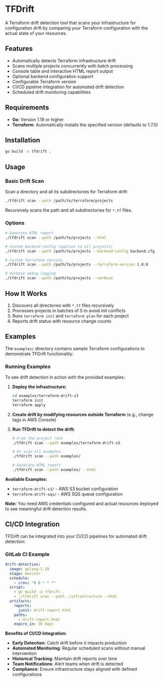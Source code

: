 # TFDrift

A Terraform drift detection tool that scans your infrastructure for configuration drift by comparing your Terraform configuration with the actual state of your resources.


## Features

- Automatically detects Terraform infrastructure drift
- Scans multiple projects concurrently with batch processing
- Console table and interactive HTML report output
- Optional backend configuration support
- Configurable Terraform version
- CI/CD pipeline integration for automated drift detection
- Scheduled drift monitoring capabilities

## Requirements

- **Go**: Version 1.19 or higher
- **Terraform**: Automatically installs the specified version (defaults to 1.7.0)

## Installation

```bash
go build -o tfdrift .
```

## Usage

### Basic Drift Scan

Scan a directory and all its subdirectories for Terraform drift:

```bash
./tfdrift scan --path /path/to/terraform/projects
```

Recursively scans the path and all subdirectories for `*.tf` files.

### Options

```bash
# Generate HTML report
./tfdrift scan --path /path/to/projects --html

# Custom backend config (applies to all projects)
./tfdrift scan --path /path/to/projects --backend-config backend.cfg

# Custom Terraform version
./tfdrift scan --path /path/to/projects --terraform-version 1.8.0

# Verbose debug logging
./tfdrift scan --path /path/to/projects --verbose
```

## How It Works

1. Discovers all directories with `*.tf` files recursively
2. Processes projects in batches of 5 to avoid init conflicts
3. Runs `terraform init` and `terraform plan` for each project
4. Reports drift status with resource change counts

## Examples

The `examples/` directory contains sample Terraform configurations to demonstrate TFDrift functionality:

### Running Examples

To see drift detection in action with the provided examples:

1. **Deploy the infrastructure:**
   ```bash
   cd examples/terraform-drift-s3
   terraform init
   terraform apply
   ```

2. **Create drift by modifying resources outside Terraform** (e.g., change tags in AWS Console)

3. **Run TFDrift to detect the drift:**
   ```bash
   # From the project root
   ./tfdrift scan --path examples/terraform-drift-s3
   
   # Or scan all examples
   ./tfdrift scan --path examples/
   
   # Generate HTML report
   ./tfdrift scan --path examples/ --html
   ```

**Available Examples:**
- `terraform-drift-s3/` - AWS S3 bucket configuration
- `terraform-drift-sqs/` - AWS SQS queue configuration

**Note:** You need AWS credentials configured and actual resources deployed to see meaningful drift detection results.

## CI/CD Integration

TFDrift can be integrated into your CI/CD pipelines for automated drift detection:

### GitLab CI Example

```yaml
drift-detection:
  image: golang:1.19
  stage: monitor
  schedule:
    - cron: "0 6 * * *"
  script:
    - go build -o tfdrift .
    - ./tfdrift scan --path ./infrastructure --html
  artifacts:
    reports:
      junit: drift-report.html
    paths:
      - drift-report.html
    expire_in: 30 days
```

**Benefits of CI/CD Integration:**
- **Early Detection**: Catch drift before it impacts production
- **Automated Monitoring**: Regular scheduled scans without manual intervention
- **Historical Tracking**: Maintain drift reports over time
- **Team Notifications**: Alert teams when drift is detected
- **Compliance**: Ensure infrastructure stays aligned with defined configurations